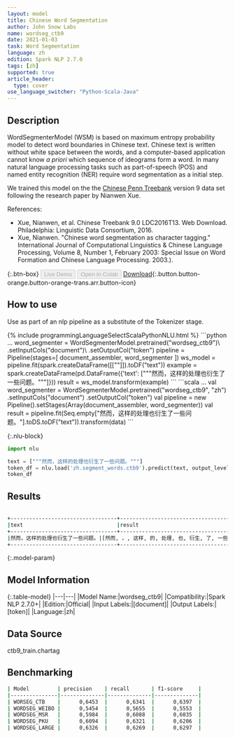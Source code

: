 ```yaml
---
layout: model
title: Chinese Word Segmentation
author: John Snow Labs
name: wordseg_ctb9
date: 2021-01-03
task: Word Segmentation
language: zh
edition: Spark NLP 2.7.0
tags: [zh]
supported: true
article_header:
  type: cover
use_language_switcher: "Python-Scala-Java"
---
```


## Description

WordSegmenterModel (WSM) is based on maximum entropy probability model to detect word boundaries in Chinese text. Chinese text is written without white space between the words, and a computer-based application cannot know _a priori_ which sequence of ideograms form a word. In many natural language processing tasks such as part-of-speech (POS) and named entity recognition (NER) require word segmentation as a initial step.

We trained this model on the the [Chinese Penn Treebank](https://www.cs.brandeis.edu/~clp/ctb/) version 9 data set following the research paper by Nianwen Xue.

References:

- Xue, Nianwen, et al. Chinese Treebank 9.0 LDC2016T13. Web Download. Philadelphia: Linguistic Data Consortium, 2016.
- Xue, Nianwen. "Chinese word segmentation as character tagging." International Journal of Computational Linguistics & Chinese Language Processing, Volume 8, Number 1, February 2003: Special Issue on Word Formation and Chinese Language Processing. 2003.).

{:.btn-box}
<button class="button button-orange" disabled>Live Demo</button>
<button class="button button-orange" disabled>Open in Colab</button>
[Download](https://s3.amazonaws.com/auxdata.johnsnowlabs.com/public/models/wordseg_ctb9_zh_2.7.0_2.4_1609691676660.zip){:.button.button-orange.button-orange-trans.arr.button-icon}

## How to use

Use as part of an nlp pipeline as a substitute of the Tokenizer stage.

<div class="tabs-box" markdown="1">
{% include programmingLanguageSelectScalaPythonNLU.html %}
```python
...
word_segmenter = WordSegmenterModel.pretrained("wordseg_ctb9")\
        .setInputCols("document")\
        .setOutputCol("token")
pipeline = Pipeline(stages=[
        document_assembler,
        word_segmenter
        ])
ws_model = pipeline.fit(spark.createDataFrame([[""]]).toDF("text"))
example = spark.createDataFrame(pd.DataFrame({'text': ["""然而，这样的处理也衍生了一些问题。"""]}))
result = ws_model.transform(example)
```
```scala
...
val word_segmenter = WordSegmenterModel.pretrained("wordseg_ctb9", "zh")
        .setInputCols("document")
        .setOutputCol("token")
val pipeline = new Pipeline().setStages(Array(document_assembler, word_segmenter))
val result = pipeline.fit(Seq.empty["然而，这样的处理也衍生了一些问题。"].toDS.toDF("text")).transform(data)
```

{:.nlu-block}
```python
import nlu

text = ["""然而，这样的处理也衍生了一些问题。"""]
token_df = nlu.load('zh.segment_words.ctb9').predict(text, output_level='token')
token_df
```

</div>

## Results

```bash

+----------------------------------+--------------------------------------------------------+
|text                              |result                                                  |
+----------------------------------+--------------------------------------------------------+
|然而，这样的处理也衍生了一些问题。|[然而, ，, 这样, 的, 处理, 也, 衍生, 了, 一些, 问题, 。]|
+----------------------------------+--------------------------------------------------------+
```

{:.model-param}
## Model Information

{:.table-model}
|---|---|
|Model Name:|wordseg_ctb9|
|Compatibility:|Spark NLP 2.7.0+|
|Edition:|Official|
|Input Labels:|[document]|
|Output Labels:|[token]|
|Language:|zh|

## Data Source

ctb9_train.chartag

## Benchmarking

```bash
| Model         | precision    | recall       | f1-score     |
|---------------|--------------|--------------|--------------|
| WORSEG_CTB    |      0,6453  |      0,6341  |      0,6397  |
| WORDSEG_WEIBO |      0,5454  |      0,5655  |      0,5553  |
| WORDSEG_MSR   |      0,5984  |      0,6088  |      0,6035  |
| WORDSEG_PKU   |      0,6094  |      0,6321  |      0,6206  |
| WORDSEG_LARGE |      0,6326  |      0,6269  |      0,6297  |
```
